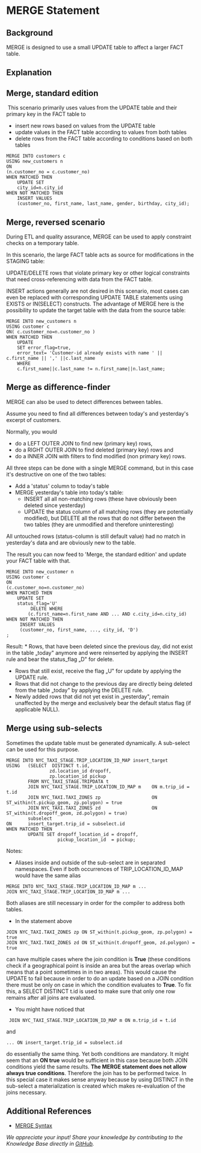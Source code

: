 # MERGE Statement 
## Background

MERGE is designed to use a small UPDATE table to affect a larger FACT table. 

## Explanation

## Merge, standard edition

 This scenario primarily uses values from the UPDATE table and their primary key in the FACT table to

* insert new rows based on values from the UPDATE table
* update values in the FACT table according to values from both tables
* delete rows from the FACT table according to conditions based on both tables


```markup
MERGE INTO customers c
USING new_customers n
ON
(n.customer_no = c.customer_no)
WHEN MATCHED THEN
    UPDATE SET
    city_id=n.city_id
WHEN NOT MATCHED THEN
    INSERT VALUES
    (customer_no, first_name, last_name, gender, birthday, city_id);
```
## Merge, reversed scenario

During ETL and quality assurance, MERGE can be used to apply constraint checks on a temporary table.

In this scenario, the large FACT table acts as source for modifications in the STAGING table:

UPDATE/DELETE rows that violate primary key or other logical constraints that need cross-referencing with data from the FACT table.

INSERT actions generally are not desired in this scenario, most cases can even be replaced with corresponding UPDATE TABLE statements using EXISTS or IN(SELECT) constructs. The advantage of MERGE here is the possibility to update the target table with the data from the source table:


```markup
MERGE INTO new_customers n
USING customer c
ON( c.customer_no=n.customer_no )
WHEN MATCHED THEN
	UPDATE
	SET error_flag=true,
	error_text= 'Customer-id already exists with name ' || c.first_name || ',' ||c.last_name
	WHERE
	c.first_name||c.last_name != n.first_name||n.last_name;
```
## Merge as difference-finder

MERGE can also be used to detect differences between tables.

Assume you need to find all differences between today's and yesterday's excerpt of customers.

Normally, you would

* do a LEFT OUTER JOIN to find new (primary key) rows,
* do a RIGHT OUTER JOIN to find deleted (primary key) rows and
* do a INNER JOIN with filters to find modified (non primary key) rows.

All three steps can be done with a single MERGE command, but in this case it's destructive on one of the two tables:

* Add a 'status' column to today's table
* MERGE yesterday's table into today's table:
	+ INSERT all all non-matching rows (these have obviously been deleted since yesterday)
	+ UPDATE the status column of all matching rows (they are potentially modified), but DELETE all the rows that do not differ between the two tables (they are unmodified and therefore uninteresting)

All untouched rows (status-column is still default value) had no match in yesterday's data and are obviously new to the table.

The result you can now feed to 'Merge, the standard edition' and update your FACT table with that.


```markup
MERGE INTO new_customer n
USING customer c
ON
(c.customer_no=n.customer_no)
WHEN MATCHED THEN
    UPDATE SET
    status_flag='U'
         DELETE WHERE
        (c.first_name=n.first_name AND ... AND c.city_id=n.city_id)
WHEN NOT MATCHED THEN
     INSERT VALUES
     (customer_no, first_name, ..., city_id, 'D')
;
```
Result: * Rows, that have been deleted since the previous day, did not exist in the table „today" anymore and were reinserted by applying the INSERT rule and bear the status_flag „D" for delete.
* Rows that still exist, receive the flag „U" for update by applying the UPDATE rule.
* Rows that did not change to the previous day are directly being deleted from the table „today" by applying the DELETE rule.
* Newly added rows that did not yet exist in „yesterday", remain unaffected by the merge and exclusively bear the default status flag (if applicable NULL).

## Merge using sub-selects

Sometimes the update table must be generated dynamically. A sub-select can be used for this purpose.


```markup
MERGE INTO NYC_TAXI_STAGE.TRIP_LOCATION_ID_MAP insert_target
USING   (SELECT  DISTINCT t.id,
                zd.location_id dropoff,
                zp.location_id pickup
        FROM NYC_TAXI_STAGE.TRIPDATA t
        JOIN NYC_TAXI_STAGE.TRIP_LOCATION_ID_MAP m    ON m.trip_id = t.id 
        JOIN NYC_TAXI.TAXI_ZONES zp                   ON ST_within(t.pickup_geom, zp.polygon) = true
        JOIN NYC_TAXI.TAXI_ZONES zd                   ON ST_within(t.dropoff_geom, zd.polygon) = true)
        subselect
ON      insert_target.trip_id = subselect.id
WHEN MATCHED THEN 
        UPDATE SET dropoff_location_id = dropoff,
                   pickup_location_id  = pickup;

```
Notes:

* Aliases inside and outside of the sub-select are in separated namespaces. Even if both occurrences of TRIP_LOCATION_ID_MAP would have the same alias  
 
```
MERGE INTO NYC_TAXI_STAGE.TRIP_LOCATION_ID_MAP m ...  
JOIN NYC_TAXI_STAGE.TRIP_LOCATION_ID_MAP m ...
```
 Both aliases are still necessary in order for the compiler to address both tables.
* In the statement above 
```
JOIN NYC_TAXI.TAXI_ZONES zp ON ST_within(t.pickup_geom, zp.polygon) = true  
JOIN NYC_TAXI.TAXI_ZONES zd ON ST_within(t.dropoff_geom, zd.polygon) = true
```
 can have multiple cases where the join condition is **True** (these conditions check if a geographical point is inside an area but the areas overlap which means that a point sometimes in in two areas). This would cause the UPDATE to fail because in order to do an update based on a JOIN condition there must be only on case in which the condition evaluates to **True**. To fix this, a SELECT DISTINCT t.id is used to make sure that only one row remains after all joins are evaluated.
* You might have noticed that 
```
 JOIN NYC_TAXI_STAGE.TRIP_LOCATION_ID_MAP m ON m.trip_id = t.id 
```
 and 
```
... ON insert_target.trip_id = subselect.id
```
 do essentially the same thing. Yet both conditions are mandatory. It might seem that an **ON true** would be sufficient in this case because both JOIN conditions yield the same results. **The MERGE statement does not allow always true conditions**. Therefore the join has to be performed twice. In this special case it makes sense anyway because by using DISTINCT in the sub-select a materialization is created which makes re-evaluation of the joins necessary.

## Additional References

* [MERGE Syntax](https://docs.exasol.com/sql/merge.htm)

*We appreciate your input! Share your knowledge by contributing to the Knowledge Base directly in [GitHub](https://github.com/exasol/public-knowledgebase).* 